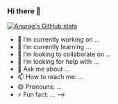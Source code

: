 ### Hi there 👋



[![Anurag's GitHub stats](https://github-readme-stats.vercel.app/api?username=wesleyalmeidasilva)](https://github.com/anuraghazra/github-readme-stats)







- 🔭 I’m currently working on ...
- 🌱 I’m currently learning ...
- 👯 I’m looking to collaborate on ...
- 🤔 I’m looking for help with ...
- 💬 Ask me about ...
- 📫 How to reach me: ...
- 😄 Pronouns: ...
- ⚡ Fun fact: ...
-->
